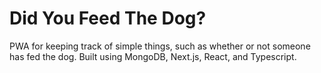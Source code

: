 # Did You Feed The Dog?

PWA for keeping track of simple things, such as whether or not someone has fed the dog. Built using MongoDB, Next.js, React, and Typescript.
